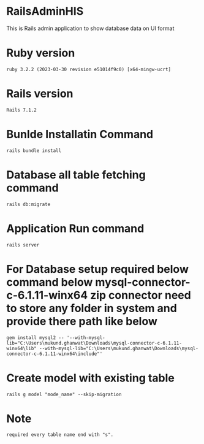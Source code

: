# RailsAdminHIS
This is Rails admin application to show database data on UI format

# Ruby version
	ruby 3.2.2 (2023-03-30 revision e51014f9c0) [x64-mingw-ucrt]

# Rails version
	Rails 7.1.2

# Bunlde Installatin Command
	rails bundle install

# Database all table fetching command
	rails db:migrate
# Application Run command
	rails server
	
# For Database setup required below command below mysql-connector-c-6.1.11-winx64 zip connector need to store any folder in system and provide there path like below
	gem install mysql2 -- '--with-mysql-lib="C:\Users\mukund.ghanwat\Downloads\mysql-connector-c-6.1.11-winx64\lib" --with-mysql-lib="C:\Users\mukund.ghanwat\Downloads\mysql-connector-c-6.1.11-winx64\include"'
	
# Create model with existing table
	rails g model "mode_name" --skip-migration
	  
# Note
	required every table name end with "s".



